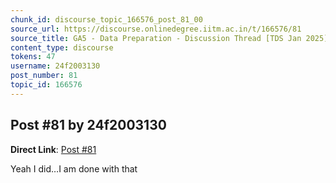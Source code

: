 ```yaml
---
chunk_id: discourse_topic_166576_post_81_00
source_url: https://discourse.onlinedegree.iitm.ac.in/t/166576/81
source_title: GA5 - Data Preparation - Discussion Thread [TDS Jan 2025]
content_type: discourse
tokens: 47
username: 24f2003130
post_number: 81
topic_id: 166576
---
```


## Post #81 by 24f2003130

**Direct Link**: [Post #81](https://discourse.onlinedegree.iitm.ac.in/t/166576/81)

Yeah I did…I am done with that
